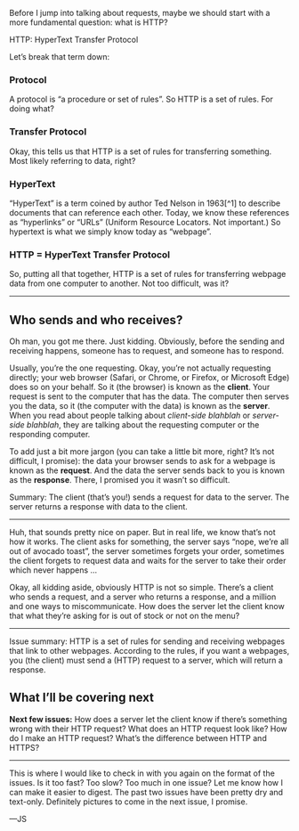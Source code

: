 Before I jump into talking about requests, maybe we should start with a more fundamental question: what is HTTP?

HTTP: HyperText Transfer Protocol

Let’s break that term down:

### Protocol

A protocol is “a procedure or set of rules”. So HTTP is a set of rules. For doing what?

### Transfer Protocol

Okay, this tells us that HTTP is a set of rules for transferring something. Most likely referring to data, right? 

### HyperText

“HyperText” is a term coined by author Ted Nelson in 1963[^1] to describe documents that can reference each other. Today, we know these references as “hyperlinks” or “URLs” (Uniform Resource Locators. Not important.) So hypertext is what we simply know today as “webpage”.

[1]: https://en.wikipedia.org/wiki/Hypertext "Hypertext - Wikipedia"

### HTTP = HyperText Transfer Protocol

So, putting all that together, HTTP is a set of rules for transferring webpage data from one computer to another. Not too difficult, was it?

<hr/>

## Who sends and who receives?

Oh man, you got me there. Just kidding. Obviously, before the sending and receiving happens, someone has to request, and someone has to respond.

Usually, you’re the one requesting. Okay, you’re not actually requesting directly; your web browser (Safari, or Chrome, or Firefox, or Microsoft Edge) does so on your behalf. So it (the browser) is known as the **client**. Your request is sent to the computer that has the data. The computer then serves you the data, so it (the computer with the data) is known as the **server**. When you read about people talking about *client-side blahblah* or *server-side blahblah*, they are talking about the requesting computer or the responding computer.

To add just a bit more jargon (you can take a little bit more, right? It’s not difficult, I promise): the data your browser sends to ask for a webpage is known as the **request**. And the data the server sends back to you is known as the **response**. There, I promised you it wasn’t so difficult.

Summary: The client (that’s you!) sends a request for data to the server. The server returns a response with data to the client.

<hr/>

Huh, that sounds pretty nice on paper. But in real life, we know that’s not how it works. The client asks for something, the server says “nope, we’re all out of avocado toast”, the server sometimes forgets your order, sometimes the client forgets to request data and waits for the server to take their order which never happens …

Okay, all kidding aside, obviously HTTP is not so simple. There’s a client who sends a request, and a server who returns a response, and a million and one ways to miscommunicate. How does the server let the client know that what they’re asking for is out of stock or not on the menu?

<hr/>

Issue summary: HTTP is a set of rules for sending and receiving webpages that link to other webpages. According to the rules, if you want a webpages, you (the client) must send a (HTTP) request to a server, which will return a response.

## What I’ll be covering next

**Next few issues:** How does a server let the client know if there’s something wrong with their HTTP request? What does an HTTP request look like? How do I make an HTTP request? What’s the difference between HTTP and HTTPS?

<hr/>

This is where I would like to check in with you again on the format of the issues. Is it too fast? Too slow? Too much in one issue? Let me know how I can make it easier to digest. The past two issues have been pretty dry and text-only. Definitely pictures to come in the next issue, I promise.

—JS
